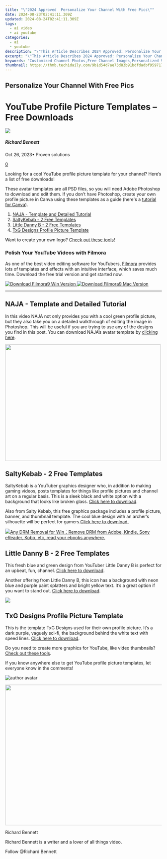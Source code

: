 ```yaml
---
title: "\"2024 Approved  Personalize Your Channel With Free Pics\""
date: 2024-08-23T02:41:11.309Z
updated: 2024-08-24T02:41:11.309Z
tags:
  - ai video
  - ai youtube
categories:
  - ai
  - youtube
description: "\"This Article Describes 2024 Approved: Personalize Your Channel With Free Pics\""
excerpt: "\"This Article Describes 2024 Approved: Personalize Your Channel With Free Pics\""
keywords: "Customized Channel Photos,Free Channel Images,Personalized Video Pics,Unique Channel Graphics,Personal Channels Photo,Custom Video Artwork,Free Video Thumbnails"
thumbnail: https://thmb.techidaily.com/9b1d54d7ae73d83b91bdfdadbf959717f77a8b021abfc1f3482b428b18a9e6d1.jpg
---
```


## Personalize Your Channel With Free Pics

# YouTube Profile Picture Templates – Free Downloads

![](https://images.wondershare.com/filmora/article-images/richard-bennett.jpg)

##### Richard Bennett

 Oct 26, 2023• Proven solutions

[0](#commentsBoxSeoTemplate)

Looking for a cool YouTube profile picture template for your channel? Here’s a list of free downloads!

These avatar templates are all PSD files, so you will need Adobe Photoshop to download and edit them. If you don’t have Photoshop, create your own profile picture in Canva using these templates as a guide (here's a [tutorial for Canva](https://tools.techidaily.com/wondershare/filmora/download/)).

1. [NAJA - Template and Detailed Tutorial](#naja)
2. [SaltyKebab - 2 Free Templates](#salty)
3. [Little Danny B - 2 Free Templates](#danny)
4. [TxG Designs Profile Picture Template](#txg)

Want to create your own logo? [Check out these tools!](https://tools.techidaily.com/wondershare/filmora/download/)

### Polish Your YouTube Videos with Filmora

As one of the best video editing software for YouTubers, [Filmora](https://tools.techidaily.com/wondershare/filmora/download/) provides lots of templates and effects with an intuitive interface, which saves much time. Download the free trial version and get started now.

[![Download Filmora9 Win Version](https://images.wondershare.com/filmora/guide/download-btn-win.jpg) ](https://tools.techidaily.com/wondershare/filmora/download/) [![Download Filmora9 Mac Version](https://images.wondershare.com/filmora/guide/download-btn-mac.jpg) ](https://tools.techidaily.com/wondershare/filmora/download/)

---

## NAJA - Template and Detailed Tutorial

In this video NAJA not only provides you with a cool green profile picture, but they also take you on a detailed walkthrough of editing the image in Photoshop. This will be useful if you are trying to use any of the designs you find in this post. You can download NAJA’s avatar template by [clicking here](https://www.youtube.com/redirect?redir%5Ftoken=2YDSnb0yXKdaw0epGcXB4aJtttR8MTUxMDM0NjQ4NkAxNTEwMjYwMDg2&q=https%3A%2F%2Fsellfy.com%2Fp%2Fb5jF&event=video%5Fdescription&v=io9WzsSOc2Y).

<!-- affiliate ads begin -->
<a href="https://electronicx.pxf.io/c/5597632/1872456/14483" target="_top" id="1872456"><img src="//a.impactradius-go.com/display-ad/14483-1872456" border="0" alt="" width="500" height="375"/></a><img height="0" width="0" src="https://imp.pxf.io/i/5597632/1872456/14483" style="position:absolute;visibility:hidden;" border="0" />
<!-- affiliate ads end -->
## SaltyKebab - 2 Free Templates

SaltyKebab is a YouTuber graphics designer who, in addition to making gaming videos, posts templates for things like profile pictures and channel art on a regular basis. This is a sleek black and white option with a background that looks like broken glass. [Click here to download](https://www.youtube.com/redirect?event=video%5Fdescription&v=Tmpn%5FmLs1cY&q=https%3A%2F%2Fdrive.google.com%2Fopen%3Fid%3D0B32mpcEPyYYJUHVJQm9uNUxyNzA&redir%5Ftoken=S4l8OAh26uLUOulyoGIaYkOW8aB8MTUxMDM0MDk5MkAxNTEwMjU0NTky).

Also from Salty Kebab, this free graphics package includes a profile picture, banner, and thumbnail template. The cool blue design with an archer’s silhouette will be perfect for gamers.[Click here to download.](https://www.youtube.com/redirect?event=video%5Fdescription&v=IriIzdY%5FTzs&redir%5Ftoken=8rrPV9gZErBTEOtIdS5zkq8HXYR8MTUxMDM0MTU2OUAxNTEwMjU1MTY5&q=https%3A%2F%2Fdrive.google.com%2Fopen%3Fid%3D0B32mpcEPyYYJZDRsUmR3dkFRb2s)

<!-- affiliate ads begin -->
<a href="https://secure.2checkout.com/order/checkout.php?PRODS=4600113&QTY=1&AFFILIATE=108875&CART=1"><img src="https://www.epubor.com/images/drm-removal-feature2.png" border="0">Any DRM Removal for Win：Remove DRM from Adobe, Kindle, Sony eReader, Kobo, etc, read your ebooks anywhere.</a>
<!-- affiliate ads end -->
## Little Danny B - 2 Free Templates

This fresh blue and green design from YouTuber Little Danny B is perfect for an upbeat, fun, channel. [Click here to download](https://www.youtube.com/redirect?redir%5Ftoken=F%5FMrtZATEvC53uE7QbEKQpUMgkt8MTUxMDMzNjA2M0AxNTEwMjQ5NjYz&q=http%3A%2F%2Fadf.ly%2FogOLQ&v=NLZukhYLfLQ&event=video%5Fdescription).

Another offering from Little Danny B, this icon has a background with neon blue and purple paint splatters and bright yellow text. It’s a great option if you want to stand out. [Click here to download](https://www.youtube.com/redirect?v=IJgjLWpnxVk&event=video%5Fdescription&redir%5Ftoken=OPO3uPCVpJhTn8MXiq5q3lVgWD58MTUxMDMzOTk5MkAxNTEwMjUzNTky&q=http%3A%2F%2Fadf.ly%2F10l7Ut).

<!-- affiliate ads begin -->
<a href="https://store.nero.com/order/checkout.php?PRODS=22889392&QTY=1&AFFILIATE=108875&CART=1"><img src="http://webstatic.nero.com/nero2015-com-wAssets/img/affiliate/media/banner728-90eng.jpg" border="0"></a>
<!-- affiliate ads end -->
## TxG Designs Profile Picture Template

This is the template TxG Designs used for their own profile picture. It’s a dark purple, vaguely sci-fi, the background behind the white text with speed lines. [Click here to download](https://www.youtube.com/redirect?q=http%3A%2F%2Fwww.mediafire.com%2Fdownload%2F02zz3qnhszxzyfa%2FFree%2BYoutube%2B%2526%2BAvatar%2BRebrand%2BTemplate.zip&redir%5Ftoken=jr9cd4sEsdAHiq0KtL33o34LEpN8MTUxMDMzNTgzNUAxNTEwMjQ5NDM1&v=LczVbluwfyw&event=video%5Fdescription).

Do you need to create more graphics for YouTube, like video thumbnails? [Check out these tools](https://tools.techidaily.com/wondershare/filmora/download/).

If you know anywhere else to get YouTube profile picture templates, let everyone know in the comments!

![author avatar](https://images.wondershare.com/filmora/article-images/richard-bennett.jpg)

<!-- affiliate ads begin -->
<a href="https://ukaidot.sjv.io/c/5597632/1793234/19578" target="_top" id="1793234"><img src="//a.impactradius-go.com/display-ad/19578-1793234" border="0" alt="" width="678" height="452"/></a><img height="0" width="0" src="https://imp.pxf.io/i/5597632/1793234/19578" style="position:absolute;visibility:hidden;" border="0" />
<!-- affiliate ads end -->
Richard Bennett

Richard Bennett is a writer and a lover of all things video.

Follow @Richard Bennett


<ins class="adsbygoogle"
     style="display:block"
     data-ad-format="autorelaxed"
     data-ad-client="ca-pub-7571918770474297"
     data-ad-slot="1223367746"></ins>



<ins class="adsbygoogle"
     style="display:block"
     data-ad-client="ca-pub-7571918770474297"
     data-ad-slot="8358498916"
     data-ad-format="auto"
     data-full-width-responsive="true"></ins>


